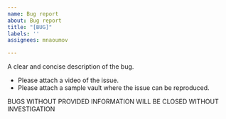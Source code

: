 ```yaml
---
name: Bug report
about: Bug report
title: "[BUG]"
labels: ''
assignees: mnaoumov

---
```


A clear and concise description of the bug.

- Please attach a video of the issue.
- Please attach a sample vault where the issue can be reproduced.

BUGS WITHOUT PROVIDED INFORMATION WILL BE CLOSED WITHOUT INVESTIGATION
